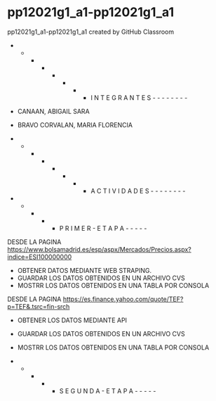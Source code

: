 # pp12021g1_a1-pp12021g1_a1
pp12021g1_a1-pp12021g1_a1 created by GitHub Classroom


- - - - - - - - I N T E G R A N T E S - - - - - - - - 

- CANAAN, ABIGAIL SARA
- BRAVO CORVALAN, MARIA FLORENCIA

- - - - - - - - A C T I V I D A D E S - - - - - - - - 
- - - - -  P R I M E R     -     E T A P A  - - - - -

DESDE LA PAGINA https://www.bolsamadrid.es/esp/aspx/Mercados/Precios.aspx?indice=ESI100000000
  - OBTENER DATOS MEDIANTE WEB STRAPING.
  - GUARDAR LOS DATOS OBTENIDOS EN UN ARCHIVO CVS
  - MOSTRR LOS DATOS OBTENIDOS EN UNA TABLA POR CONSOLA

DESDE LA PAGINA https://es.finance.yahoo.com/quote/TEF?p=TEF&.tsrc=fin-srch
   - OBTENER LOS DATOS MEDIANTE API
   - GUARDAR LOS DATOS OBTENIDOS EN UN ARCHIVO CVS
   - MOSTRR LOS DATOS OBTENIDOS EN UNA TABLA POR CONSOLA

- - - - -   S E G U N D A   -   E T A P A  - - - - -
